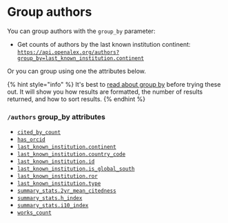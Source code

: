 # Group authors

You can group authors with the `group_by` parameter:

* Get counts of authors by the last known institution continent:\
  [`https://api.openalex.org/authors?group_by=last_known_institution.continent`](https://api.openalex.org/authors?group\_by=last\_known\_institution.continent)

Or you can group using one the attributes below.

{% hint style="info" %}
It's best to [read about group by](../../how-to-use-the-api/get-groups-of-entities.md) before trying these out. It will show you how results are formatted, the number of results returned, and how to sort results.
{% endhint %}

### `/authors` group\_by attributes

* [`cited_by_count`](author-object.md#cited\_by\_count)
* [`has_orcid`](filter-authors.md#has\_orcid)
* [`last_known_institution.continent`](filter-authors.md#last\_known\_institution.continent)
* [`last_known_institution.country_code`](author-object.md#last\_known\_institution)
* [`last_known_institution.id`](author-object.md#last\_known\_institution)
* [`last_known_institution.is_global_south`](filter-authors.md#last\_known\_institution.is\_global\_south)
* [`last_known_institution.ror`](author-object.md#last\_known\_institution)
* [`last_known_institution.type`](author-object.md#last\_known\_institution)
* [`summary_stats.2yr_mean_citedness`](author-object.md#summary_stats)
* [`summary_stats.h_index`](author-object.md#summary_stats)
* [`summary_stats.i10_index`](author-object.md#summary_stats)
* [`works_count`](author-object.md#works\_count)
